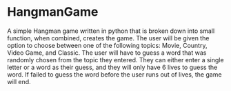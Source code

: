 # HangmanGame
A simple Hangman game written in python that is broken down into small function, when combined, creates the game. The user will be given the option to choose between one of the following topics: Movie, Country, Video Game, and Classic. The user will have to guess a word that was randomly chosen from the topic they entered. They can either enter a single letter or a word as their guess, and they will only have 6 lives to guess the word. If failed to guess the word before the user runs out of lives, the game will end.
